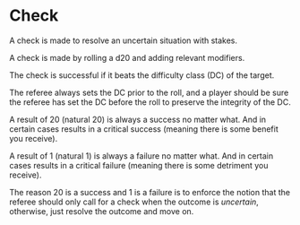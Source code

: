 # Check

A check is made to resolve an uncertain situation with stakes.

A check is made by rolling a d20 and adding relevant modifiers.

The check is successful if it beats the difficulty class (DC) of the target.

The referee always sets the DC prior to the roll, and a player should be sure the referee has set the DC before the roll to preserve the integrity of the DC.

A result of 20 (natural 20) is always a success no matter what. And in certain cases results in a critical success (meaning there is some benefit you receive).

A result of 1 (natural 1) is always a failure no matter what. And in certain cases results in a critical failure (meaning there is some detriment you receive).

The reason 20 is a success and 1 is a failure is to enforce the notion that the referee should only call for a check when the outcome is *uncertain*, otherwise, just resolve the outcome and move on.